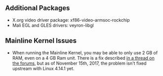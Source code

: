 ## Additional Packages

* X.org video driver package: xf86-video-armsoc-rockchip
* Mali EGL and GLES drivers: veyron-libgl

## Mainline Kernel Issues

* When running the Mainline Kernel, you may be able to only use 2 GB of RAM, even on a 4 GB Ram unit. There is a fix described [in a thread on the forums](https://archlinuxarm.org/forum/viewtopic.php?f=60&t=11705&hilit=c100p&start=20), but as of November 15th, 2017, the problem isn't fixed upstream with Linux 4.14.1 yet.
